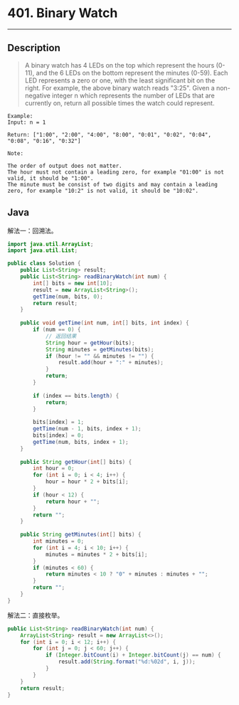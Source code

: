 # 401. Binary Watch

---

## Description

> A binary watch has 4 LEDs on the top which represent the hours (0-11), and the 6 LEDs on the bottom represent the minutes (0-59).
> Each LED represents a zero or one, with the least significant bit on the right.
> For example, the above binary watch reads "3:25".
> Given a non-negative integer n which represents the number of LEDs that are currently on, return all possible times the watch could represent.

```
Example:
Input: n = 1

Return: ["1:00", "2:00", "4:00", "8:00", "0:01", "0:02", "0:04", "0:08", "0:16", "0:32"]
```


```
Note:

The order of output does not matter.
The hour must not contain a leading zero, for example "01:00" is not valid, it should be "1:00".
The minute must be consist of two digits and may contain a leading zero, for example "10:2" is not valid, it should be "10:02".

```


## Java

解法一：回溯法。

```java
import java.util.ArrayList;
import java.util.List;

public class Solution {
    public List<String> result;
    public List<String> readBinaryWatch(int num) {
        int[] bits = new int[10];
        result = new ArrayList<String>();
        getTime(num, bits, 0);
        return result;
    }
    
    public void getTime(int num, int[] bits, int index) {
        if (num == 0) {
            // 返回结果
            String hour = getHour(bits);
            String minutes = getMinutes(bits);
            if (hour != "" && minutes != "") {
                result.add(hour + ":" + minutes);
            }
            return;
        }
        
        if (index == bits.length) {
            return;
        }
        
        bits[index] = 1;
        getTime(num - 1, bits, index + 1);
        bits[index] = 0;
        getTime(num, bits, index + 1);
    }
    
    public String getHour(int[] bits) {
        int hour = 0;
        for (int i = 0; i < 4; i++) {
            hour = hour * 2 + bits[i];
        }
        if (hour < 12) {
            return hour + "";
        }
        return "";
    }
    
    public String getMinutes(int[] bits) {
        int minutes = 0;
        for (int i = 4; i < 10; i++) {
            minutes = minutes * 2 + bits[i];
        }
        if (minutes < 60) {
            return minutes < 10 ? "0" + minutes : minutes + "";
        }
        return "";
    }
}
```

解法二：直接枚举。

```java
public List<String> readBinaryWatch(int num) {
    ArrayList<String> result = new ArrayList<>();
    for (int i = 0; i < 12; i++) {
        for (int j = 0; j < 60; j++) {
            if (Integer.bitCount(i) + Integer.bitCount(j) == num) {
                result.add(String.format("%d:%02d", i, j));
            }
        }
    }
    return result;
}
```